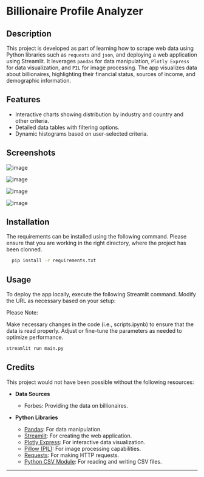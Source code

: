 
# Billionaire Profile Analyzer

## Description





This project is developed as part of learning how to scrape web data using Python libraries such as `requests` and `json`, and deploying a web application using Streamlit. It leverages `pandas` for data manipulation, `Plotly Express` for data visualization, and `PIL` for image processing. The app visualizes data about billionaires, highlighting their financial status, sources of income, and demographic information.




## Features


- Interactive charts showing distribution by industry and country and other criteria.
- Detailed data tables with filtering options.
- Dynamic histograms based on user-selected criteria.

## Screenshots

![image](https://github.com/abhay702/Forbes_Scraper/assets/106369018/9ad61fdb-a03e-4978-af5e-bd2b9faf9c11)

![image](https://github.com/abhay702/Forbes_Scraper/assets/106369018/d2a5b913-c8c5-4931-93ec-e17be0f20581)

![image](https://github.com/abhay702/Forbes_Scraper/assets/106369018/a2b646ee-c449-4773-9848-f306ef9ca327)

![image](https://github.com/abhay702/Forbes_Scraper/assets/106369018/b81a9581-5e9e-48c9-aa7e-38728c8c4e6e)

## Installation

The requirements can be installed using the following command.
Please ensure that you are working in the right directory, where the project has been clonned.

```bash
  pip install -r requirements.txt

```
    
## Usage


To deploy the app locally, execute the following Streamlit command. Modify the URL as necessary based on your setup:

Please Note:

Make necessary changes in the code (i.e., scripts.ipynb) to ensure that the data is read properly. Adjust or fine-tune the parameters as needed to optimize performance.

```bash
streamlit run main.py

```


## Credits

This project would not have been possible without the following resources:

- **Data Sources**
  - Forbes: Providing the data on billionaires.
  
- **Python Libraries**
  - [Pandas](https://pandas.pydata.org/): For data manipulation.
  - [Streamlit](https://streamlit.io/): For creating the web application.
  - [Plotly Express](https://plotly.com/python/plotly-express/): For interactive data visualization.
  - [Pillow (PIL)](https://python-pillow.org/): For image processing capabilities.
  - [Requests](https://requests.readthedocs.io/en/master/): For making HTTP requests.
  - [Python CSV Module](https://docs.python.org/3/library/csv.html): For reading and writing CSV files.

---

